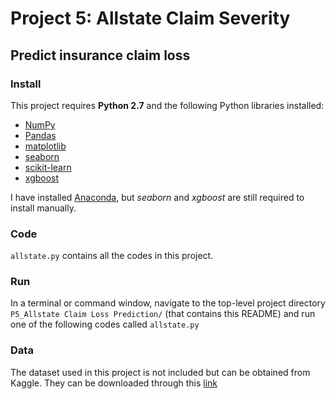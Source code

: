 # Project 5: Allstate Claim Severity
## Predict insurance claim loss 

### Install

This project requires **Python 2.7** and the following Python libraries installed:

- [NumPy](http://www.numpy.org/)
- [Pandas](http://pandas.pydata.org)
- [matplotlib](http://matplotlib.org/)
- [seaborn](https://seaborn.github.io)
- [scikit-learn](http://scikit-learn.org/stable/)
- [xgboost](http://xgboost.readthedocs.io/en/latest/)

I have installed [Anaconda](https://www.continuum.io/downloads), but *seaborn* and *xgboost* are still required to install manually.

### Code

`allstate.py` contains all the codes in this project. 

### Run

In a terminal or command window, navigate to the top-level project directory `P5_Allstate Claim Loss Prediction/` (that contains this README) and run one of the following codes called ```allstate.py``` 



### Data

The dataset used in this project is not included but can be obtained from Kaggle.
They can be downloaded through this [link](https://www.kaggle.com/c/allstate-claims-severity/data)
